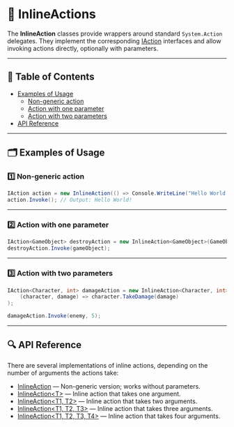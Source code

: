 # 🧩 InlineActions

The **InlineAction** classes provide wrappers around standard `System.Action` delegates.
They implement the corresponding [IAction](IActions.md) interfaces and allow invoking actions directly, optionally with
parameters.

---


## 📑 Table of Contents

- [Examples of Usage](#-examples-of-usage)
    - [Non-generic action](#non-generic-action)
    - [Action with one parameter](#action-with-one-parameter)
    - [Action with two parameters](#action-with-two-parameters)
- [API Reference](#-api-reference)

---


## 🗂 Examples of Usage

### 1️⃣ Non-generic action <div id="non-generic-action"></div>

```csharp
IAction action = new InlineAction(() => Console.WriteLine("Hello World!"));
action.Invoke(); // Output: Hello World!
```

---

### 2️⃣ Action with one parameter <div id="action-with-one-parameter"></div>

```csharp
IAction<GameObject> destroyAction = new InlineAction<GameObject>(GameObject.Destroy);
destroyAction.Invoke(gameObject);
```

---

### 3️⃣ Action with two parameters <div id="action-with-two-parameters"></div>

```csharp
IAction<Character, int> damageAction = new InlineAction<Character, int>(
    (character, damage) => character.TakeDamage(damage)
);

damageAction.Invoke(enemy, 5);
```

---

## 🔍 API Reference


There are several implementations of inline actions, depending on the number of arguments the actions take:

- [InlineAction](InlineAction.md) — Non-generic version; works without parameters.
- [InlineAction&lt;T&gt;](InlineAction%601.md) — Inline action that takes one argument.
- [InlineAction&lt;T1, T2&gt;](InlineAction%602.md) — Inline action that takes two arguments.
- [InlineAction&lt;T1, T2, T3&gt;](InlineAction%603.md) — Inline action that takes three arguments.
- [InlineAction&lt;T1, T2, T3, T4&gt;](InlineAction%604.md) — Inline action that takes four arguments.